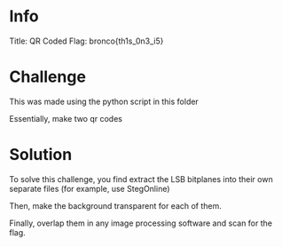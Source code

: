 # Info
Title: QR Coded
Flag: bronco{th1s_0n3_i5}
# Challenge
This was made using the python script in this folder

Essentially, make two qr codes

# Solution
To solve this challenge, you find extract the LSB bitplanes into their own separate files (for example, use StegOnline)

Then, make the background transparent for each of them.

Finally, overlap them in any image processing software and scan for the flag.
